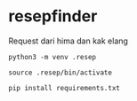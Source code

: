 # resepfinder
Request dari hima dan kak elang
```
python3 -m venv .resep
```
```
source .resep/bin/activate
```
```
pip install requirements.txt
```
